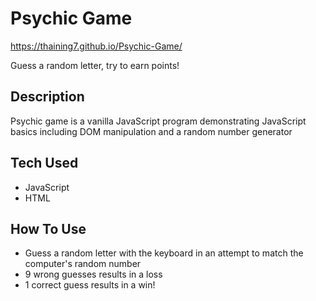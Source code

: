 # Psychic Game

https://thaining7.github.io/Psychic-Game/

Guess a random letter, try to earn points!

## Description

Psychic game is a vanilla JavaScript program demonstrating JavaScript basics including DOM manipulation and a random number generator

## Tech Used

* JavaScript
* HTML

## How To Use

* Guess a random letter with the keyboard in an attempt to match the computer's random number
* 9 wrong guesses results in a loss
* 1 correct guess results in a win!
